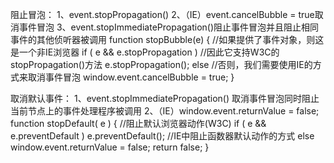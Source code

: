 阻止冒泡：
1、event.stopPropagation()
2、（IE）event.cancelBubble = true取消事件冒泡
3、event.stopImmediatePropagation()阻止事件冒泡并且阻止相同事件的其他侦听器被调用
function stopBubble(e) { 
//如果提供了事件对象，则这是一个非IE浏览器 
if ( e && e.stopPropagation ) 
    //因此它支持W3C的stopPropagation()方法 
    e.stopPropagation(); 
else 
    //否则，我们需要使用IE的方式来取消事件冒泡 
    window.event.cancelBubble = true; 
}


取消默认事件：
1、event.stopImmediatePropagation() 取消事件冒泡同时阻止当前节点上的事件处理程序被调用
2、（IE）window.event.returnValue = false;
function stopDefault( e ) { 
    //阻止默认浏览器动作(W3C) 
    if ( e && e.preventDefault ) 
        e.preventDefault(); 
    //IE中阻止函数器默认动作的方式 
    else 
        window.event.returnValue = false; 
    return false; 
}